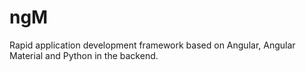 # ngM
Rapid application development framework based on Angular, Angular Material and Python in the backend.
